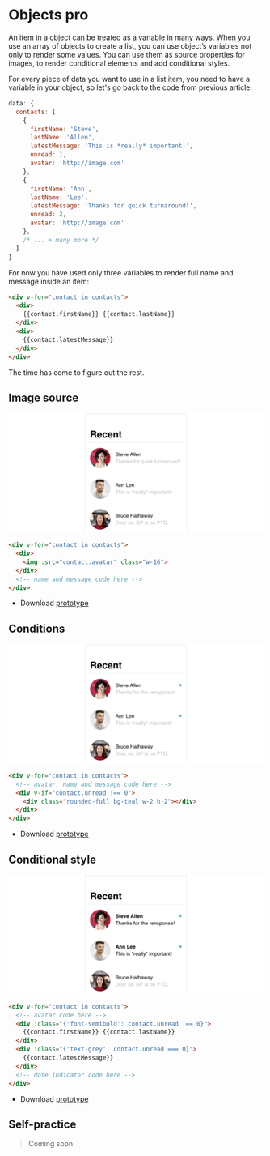 # Objects pro

An item in a object can be treated as a variable in many ways. When you use an array of objects to create a list, you can use object’s variables not only to render some values. You can use them as source properties for images, to render conditional elements and add conditional styles.

For every piece of data you want to use in a list item, you need to have a variable in your object, so let's go back to the code from previous article:

```js
data: {
  contacts: [
    {
      firstName: 'Steve',
      lastName: 'Allen',
      latestMessage: 'This is *really* important!',
      unread: 1,
      avatar: 'http://image.com'
    },
    {
      firstName: 'Ann',
      lastName: 'Lee',
      latestMessage: 'Thanks for quick turnaround!',
      unread: 2,
      avatar: 'http://image.com'
    },
    /* ... + many more */
  ]
}
```

For now you have used only three variables to render full name and message inside an item:

```html
<div v-for="contact in contacts">
  <div>
    {{contact.firstName}} {{contact.lastName}} 
  </div>
  <div>
    {{contact.latestMessage}}
  </div>
</div>
```

The time has come to figure out the rest.

## Image source

![hey](./media/chats-wireframes-4.png)

```html
<div v-for="contact in contacts">
  <div>
    <img :src="contact.avatar" class="w-16">
  </div>
  <!-- name and message code here -->
</div>
```

- Download [prototype](./../../../course-files/interaction-basics/objects-2.html.zip)

## Conditions

![hey](./media/chats-wireframes-5.png)

```html
<div v-for="contact in contacts">
  <!-- avatar, name and message code here -->
  <div v-if="contact.unread !== 0">
    <div class="rounded-full bg-teal w-2 h-2"></div>
  </div>
</div>
```

- Download [prototype](./../../../course-files/interaction-basics/objects-3.html.zip)

<!-- todo: ( a cut screenshot with three elements, first two having a dot)

You can make elements of your template conditional the same way you do it outside of lists: with v-if and a condition:

(extended code that shows a v-if container for unread indicator)

An object’s variable isUnread is used as a condition, and as a result items with true value will have a colored dot.  -->


## Conditional style

![hey](./media/chats-wireframes-6.png)

```html
<div v-for="contact in contacts">
  <!-- avatar code here -->
  <div :class="{'font-semibold': contact.unread !== 0}">
    {{contact.firstName}} {{contact.lastName}} 
  </div>
  <div :class="{'text-grey': contact.unread === 0}">
    {{contact.latestMessage}}
  </div>
  <!-- dote indicator code here -->
</div>
```

- Download [prototype](./../../../course-files/interaction-basics/objects-4.html.zip)

<!-- todo: ## Background -->
<!-- :style with 'url(' + object.key + ')' — but this stuff may be just a little too confusing at this point -->

## Self-practice

> Coming soon